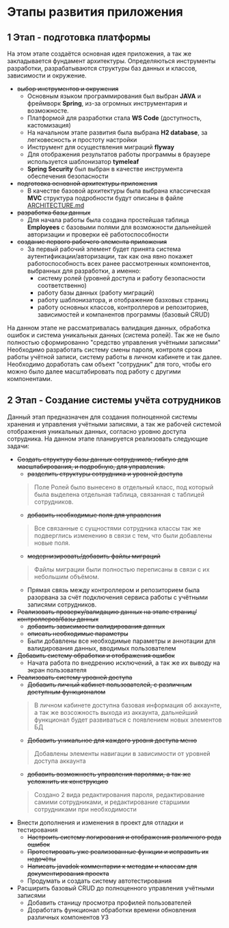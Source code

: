 # Этапы развития приложения

## 1 Этап - подготовка платформы  

На этом этапе создаётся основная идея приложения, а так же закладывается фундамент архитектуры. Определяються инструменты разработки, разрабатываются структуры баз данных и классов, зависимости и окружение.

- ~~выбор инструментов и окружения~~
    - Основным языком программирования был выбран **JAVA** и фреймворк **Spring**, из-за огромных инструментария и возможносте. 
    - Платформой для разработки стала **WS Code** (доступность, кастомизация)
    - На начальном этапе развития была выбрана **H2 database**, за легковесность и простоту настройки
    - Инструмент для осуществления миграций **flyway**
    - Для отображения результатов работы программы в браузере используется шаблонизатор **tymeleaf**
    - **Spring Security** был выбран в качестве инструмента обеспечения безопасности
- ~~подготовка основной архитектуры приложения~~
    - В качестве базовой архитектуры была выбрана классическая **MVC** структура подробности будут описаны в файле [ARCHITECTURE.md](ARCHITECTURE.md)
- ~~разработка базы данных~~
    - Для начала работы была создана простейшая таблица **Employees** с базовыми полями для возможности дальнейшей авторизации и проверки её работоспособности
- ~~создание первого рабочего элемента приложения~~
    - За первый рабочий элемент будет принята система аутентификации/авторизации, так как она явно покажет работоспособность всех ранее рассмотренных компонентов, выбранных для разработки, а именно: 
        * систему ролей (уровней доступа и работу безопасности соответственно)
        * работу базы данных (работу миграций)
        * работу шаблонизатора, и отображение базховых страниц
        * работу основных классов, контроллеров и репозиториев, зависимостей и компанентов программы (базовый CRUD)

На данном этапе не рассматривалась валидация данных, обработка ошибок и система уникальных данных (система ролей). Так же не было полностью сформированно "средство управления учётными записями" Необходимо разработать систему смены пароля, контроля срока работы учётной записи, систему работы в личном кабинете и так далее. Необходимо доработать сам объект "сотрудник" для того, чтобы его можно было далее масштабировать под работу с другими компонентами.

## 2 Этап - Создание системы учёта сотрудников  

Данный этап предназначен для создания полноценной системы хранения и управления учётными записями, а так же рабочей системой отображения уникальных данных, согласно уровню доступа сотрудника. На данном этапе планируется реализовать следующие задачи:

- ~~Создать структуру базы данных сотрудников, гибкую для масштабирования, и подробную, для управления.~~
    - ~~разделить структуры сотрудника и уровней доступа~~
    > Поле Ролей было вынесено в отдельный класс, под который была выделена отдельная таблица, связанная с таблицей сотрудников.  
    - ~~добавить необходимые поля для управления~~
    > Все связанные с сущностями сотрудника классы так же подверглись изменению в связи с тем, что были добавлены новые поля. 
    - ~~модернизировать/добавить файлы миграций~~ 
    > Файлы миграции были полностью переписаны в связи с их небольшим объёмом.
    - Прямая связь между контроллером и репозиторием была разорвана за счёт подключения сервиса работы с учётными записями сотрудников.
- ~~Реализовать проверку/валидацию данных на этапе страниц/контроллеров/базы данных~~
    - ~~добавить зависимости валидирования данных~~
    - ~~описать необходимые параметры~~
    - Были добавлены все необходимые параметры и аннотации для валидирования данных, вводимых пользователем
- ~~Добавить систему обработки и отображения ошибок~~
    - Начата работа по внедрению исключений, а так же их выводу на экран пользователя
- ~~Реализовать систему уровней доступа~~
    - ~~Добавить личный кабинет пользователей, с различным доступным функционалом~~
    > В личном кабинете доступна базовая информация об аккаунте, а так же возсожность выхода из аккаунта, дальнейший функционал будет развиваться с появлением новых элементов БД
    - ~~Добавить уникальное для каждого уровня доступа меню~~
    > Добавлены элементы навигации в зависимости от уровней доступа аккаунта
    - ~~добавить возможность управления паролями, а так же усложнить их конструкцию~~
    > Создано 2 вида редактирования пароля, редактирование самими сотрудниками, и редактирование старшими сотрудниками при необходимости
- Внести дополнения и изменения в проект для отладки и тестирования 
    - ~~Настроить систему логирования и отображения различного рода ошибок~~
    - ~~Протестировать уже реализованные функции и исправить их недочёты~~
    - ~~Написать javadok комментарии к методам и классам для документирования проекта~~
    - Продумать и создать систему автотестирования
- Расширить базовый CRUD до полноценного управления учётными записями
    - Добавить станицу просмотра профилей пользователей
    - Доработать функционал обработки времени обновления различных компонентов УЗ